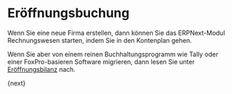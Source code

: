 <!-- add-breadcrumbs -->
# Eröffnungsbuchung


Wenn Sie eine neue Firma erstellen, dann können Sie das ERPNext-Modul Rechnungswesen starten, indem Sie in den Kontenplan gehen.

Wenn Sie aber von einem reinen Buchhaltungsprogramm wie Tally oder einer FoxPro-basieren Software migrieren, dann lesen Sie unter [Eröffnungsbilanz](/docs/v12/user/manual/de/accounts/opening-accounts.html) nach.

{next}
